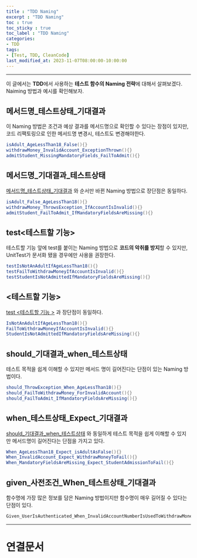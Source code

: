 ```yaml
---
title : "TDD Naming"
excerpt : "TDD Naming"
toc : true
toc_sticky : true
toc_label : "TDD Naming"
categories:
- TDD
tags:
- [Test, TDD, CleanCode]
last_modified_at: 2023-11-07T08:00:00-10:00:00
---
```

  
---
  
 이 글에서는 **TDD**에서 사용하는 **테스트 함수의 Naming 전략**에 대해서 살펴보겠다. Naiming 방법과 예시를 확인해보자.
  
## 메서드명_테스트상태_기대결과
 이 Naming 방법은 조건과 예상 결과를 메서드명으로 확인할 수 있다는 장점이 있지만, 코드 리팩토링으로 인한 메서드명 변경시, 테스트도 변경해야한다.
  
```java
isAdult_AgeLessThan18_False(){}
withdrawMoney_InvalidAccount_ExceptionThrown(){}
admitStudent_MissingMandatoryFields_FailToAdmit(){}
```
  
## 메서드명_기대결과_테스트상태
 [메서드명_테스트상태_기대결과](#메서드명_테스트상태_기대결과) 와 순서만 바뀐 Naming 방법으로 장단점은 동일하다.
  
```java
isAdult_False_AgeLessThan18(){}
withdrawMoney_ThrowsException_IfAccountIsInvalid(){}
admitStudent_FailToAdmit_IfMandatoryFieldsAreMissing(){}
```
  
## test\<테스트할 기능\>
  테스트할 기능 앞에 test를 붙이는 Naming 방법으로 **코드의 악취를 방지**할 수 있지만, UnitTest가 문서화 됐을 경우에만 사용을 권장한다.
  
```java
testIsNotAnAdultIfAgeLessThan18(){}
testFailToWithdrawMoneyIfAccountIsInvalid(){}
testStudentIsNotAdmittedIfMandatoryFieldsAreMissing(){}
```
  
## <테스트할 기능>
 [test <테스트할 기능 >](#test-테스트할-기능-) 과 장단점이 동일하다.
  
```java
IsNotAnAdultIfAgeLessThan18(){}
FailToWithdrawMoneyIfAccountIsInvalid(){}
StudentIsNotAdmittedIfMandatoryFieldsAreMissing(){}
```
  
## should_기대결과_when_테스트상태
 테스트 목적을 쉽게 이해할 수 있지만 메서드 명이 길어진다는 단점이 있는 Naming 방법이다.
  
```java
should_ThrowException_When_AgeLessThan18(){}
should_FailToWithdrawMoney_ForInvalidAccount(){}
should_FailToAdmit_IfMandatoryFieldsAreMissing(){}
```
  
## when_테스트상태_Expect_기대결과
 [should_기대결과_when_테스트상태](#should_기대결과_when_테스트상태) 와 동일하게 테스트 목적을 쉽게 이해할 수 있지만 메서드명이 길어진다는 단점을 가지고 있다.
  
```java
When_AgeLessThan18_Expect_isAdultAsFalse(){}
When_InvalidAccount_Expect_WithdrawMoneyToFail(){}
When_MandatoryFieldsAreMissing_Expect_StudentAdmissionToFail(){}
```
  
## given_사전조건_When_테스트상태_기대결과
 함수명에 가장 많은 정보를 담은 Naming 방법이지만 함수명이 매우 길어질 수 있다는 단점이 있다.
  
```java
Given_UserIsAuthenticated_When_InvalidAccountNumberIsUsedToWithdrawMoney_Then_TransactionsWillFail
```

---
  
# 연결문서
